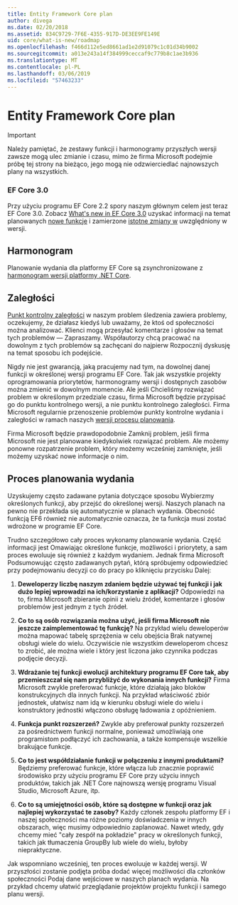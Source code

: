 ```yaml
---
title: Entity Framework Core plan
author: divega
ms.date: 02/20/2018
ms.assetid: 834C9729-7F6E-4355-917D-DE3EE9FE149E
uid: core/what-is-new/roadmap
ms.openlocfilehash: f466d112e5ed8661ad1e2d91079c1c01d34b9002
ms.sourcegitcommit: a013e243a14f384999ceccaf9c779b8c1ae3b936
ms.translationtype: MT
ms.contentlocale: pl-PL
ms.lasthandoff: 03/06/2019
ms.locfileid: "57463233"
---
```

# <a name="entity-framework-core-roadmap"></a>Entity Framework Core plan

> [!IMPORTANT]
> Należy pamiętać, że zestawy funkcji i harmonogramy przyszłych wersji zawsze mogą ulec zmianie i czasu, mimo że firma Microsoft podejmie próbę tej strony na bieżąco, jego mogą nie odzwierciedlać najnowszych plany na wszystkich.

### <a name="ef-core-30"></a>EF Core 3.0

Przy użyciu programu EF Core 2.2 spory naszym głównym celem jest teraz EF Core 3.0.
Zobacz [What's new in EF Core 3.0](xref:core/what-is-new/ef-core-3.0/index) uzyskać informacji na temat planowanych [nowe funkcje](xref:core/what-is-new/ef-core-3.0/features) i zamierzone [istotne zmiany w](xref:core/what-is-new/ef-core-3.0/breaking-changes) uwzględniony w wersji.

## <a name="schedule"></a>Harmonogram

Planowanie wydania dla platformy EF Core są zsynchronizowane z [harmonogram wersji platformy .NET Core](https://github.com/dotnet/core/blob/master/roadmap.md).

## <a name="backlog"></a>Zaległości

[Punkt kontrolny zaległości](https://github.com/aspnet/EntityFrameworkCore/issues?q=is%3Aopen+is%3Aissue+milestone%3ABacklog+sort%3Areactions-%2B1-desc) w naszym problem śledzenia zawiera problemy, oczekujemy, że działasz kiedyś lub uważamy, że ktoś od społeczności można analizować.
Klienci mogą przesyłać komentarze i głosów na temat tych problemów — Zapraszamy.
Współautorzy chcą pracować na dowolnym z tych problemów są zachęcani do najpierw Rozpocznij dyskusję na temat sposobu ich podejście.

Nigdy nie jest gwarancją, jaką pracujemy nad tym, na dowolnej danej funkcji w określonej wersji programu EF Core.
Tak jak wszystkie projekty oprogramowania priorytetów, harmonogramy wersji i dostępnych zasobów można zmienić w dowolnym momencie.
Ale jeśli Chcieliśmy rozwiązać problem w określonym przedziale czasu, firma Microsoft będzie przypisać go do punktu kontrolnego wersji, a nie punktu kontrolnego zaległości.
Firma Microsoft regularnie przenoszenie problemów punkty kontrolne wydania i zaległości w ramach naszych [wersji procesu planowania](#release-planning-process).

Firma Microsoft będzie prawdopodobnie Zamknij problem, jeśli firma Microsoft nie jest planowane kiedykolwiek rozwiązać problem.
Ale możemy ponowne rozpatrzenie problem, który możemy wcześniej zamknięte, jeśli możemy uzyskać nowe informacje o nim.

## <a name="release-planning-process"></a>Proces planowania wydania

Uzyskujemy często zadawane pytania dotyczące sposobu Wybierzmy określonych funkcji, aby przejść do określonej wersji.
Naszych planach na pewno nie przekłada się automatycznie w planach wydania.
Obecność funkcją EF6 również nie automatycznie oznacza, że ta funkcja musi zostać wdrożone w programie EF Core.

Trudno szczegółowo cały proces wykonamy planowanie wydania.
Część informacji jest Omawiając określone funkcje, możliwości i priorytety, a sam proces ewoluuje się również z każdym wydaniem.
Jednak firma Microsoft Podsumowując często zadawanych pytań, którą spróbujemy odpowiedzieć przy podejmowaniu decyzji co do pracy po kliknięciu przycisku Dalej:

1. **Deweloperzy liczbę naszym zdaniem będzie używać tej funkcji i jak dużo lepiej wprowadzi na ich/korzystanie z aplikacji?** Odpowiedzi na to, firma Microsoft zbieranie opinii z wielu źródeł, komentarze i głosów problemów jest jednym z tych źródeł.

2. **Co to są osób rozwiązania można użyć, jeśli firma Microsoft nie jeszcze zaimplementować tę funkcję?** Na przykład wielu deweloperów można mapować tabelę sprzężenia w celu obejścia Brak natywnej obsługi wiele do wielu. Oczywiście nie wszystkim deweloperom chcesz to zrobić, ale można wiele i który jest liczona jako czynnika podczas podjęcie decyzji.

3. **Wdrażanie tej funkcji ewolucji architektury programu EF Core tak, aby przemieszczał się nam przybliżyć do wykonania innych funkcji?** Firma Microsoft zwykle preferować funkcje, które działają jako bloków konstrukcyjnych dla innych funkcji. Na przykład właściwość zbiór jednostek, ułatwisz nam idą w kierunku obsługi wiele do wielu i konstruktory jednostki włączono obsługę ładowania z opóźnieniem.

4. **Funkcja punkt rozszerzeń?** Zwykle aby preferował punkty rozszerzeń za pośrednictwem funkcji normalne, ponieważ umożliwiają one programistom podłączyć ich zachowania, a także kompensuje wszelkie brakujące funkcje.

5. **Co to jest współdziałanie funkcji w połączeniu z innymi produktami?** Będziemy preferować funkcje, które włącza lub znacznie poprawić środowisko przy użyciu programu EF Core przy użyciu innych produktów, takich jak .NET Core najnowszą wersję programu Visual Studio, Microsoft Azure, itp.

6. **Co to są umiejętności osób, które są dostępne w funkcji oraz jak najlepiej wykorzystać te zasoby?** Każdy członek zespołu platformy EF i naszej społeczności ma różne poziomy doświadczenia w innych obszarach, więc musimy odpowiednio zaplanować. Nawet wtedy, gdy chcemy mieć "cały zespół na pokładzie" pracy w określonych funkcji, takich jak tłumaczenia GroupBy lub wiele do wielu, byłoby niepraktyczne.

Jak wspomniano wcześniej, ten proces ewoluuje w każdej wersji.
W przyszłości zostanie podjęta próba dodać więcej możliwości dla członków społeczności Podaj dane wejściowe w naszych planach wydania.
Na przykład chcemy ułatwić przeglądanie projektów projektu funkcji i samego planu wersji.
